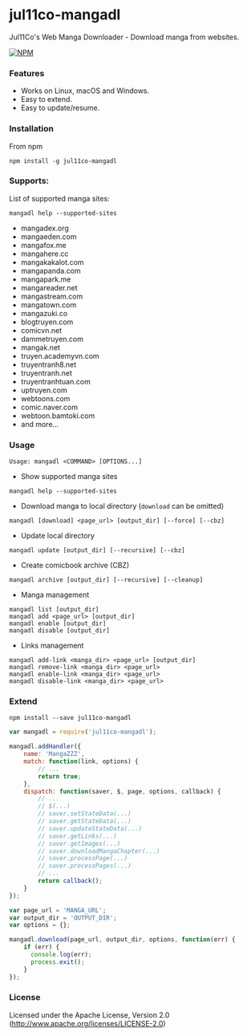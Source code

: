 # jul11co-mangadl
Jul11Co's Web Manga Downloader - Download manga from websites.

[![NPM](https://nodei.co/npm/jul11co-mangadl.png)](https://nodei.co/npm/jul11co-mangadl/)

### Features

* Works on Linux, macOS and Windows. 
* Easy to extend.
* Easy to update/resume.

### Installation

From npm

```
npm install -g jul11co-mangadl
```

### Supports: 

List of supported manga sites:

```
mangadl help --supported-sites
```

- mangadex.org
- mangaeden.com
- mangafox.me
- mangahere.cc
- mangakakalot.com
- mangapanda.com
- mangapark.me
- mangareader.net
- mangastream.com
- mangatown.com
- mangazuki.co
- blogtruyen.com
- comicvn.net
- dammetruyen.com
- mangak.net
- truyen.academyvn.com
- truyentranh8.net
- truyentranh.net
- truyentranhtuan.com
- uptruyen.com
- webtoons.com
- comic.naver.com
- webtoon.bamtoki.com
- and more...

### Usage

```
Usage: mangadl <COMMAND> [OPTIONS...]
```

* Show supported manga sites

```
mangadl help --supported-sites
```

* Download manga to local directory (`download` can be omitted)

```
mangadl [download] <page_url> [output_dir] [--force] [--cbz]
```

* Update local directory

```
mangadl update [output_dir] [--recursive] [--cbz]
```

* Create comicbook archive (CBZ)

```
mangadl archive [output_dir] [--recursive] [--cleanup]
```

* Manga management

```
mangadl list [output_dir]
mangadl add <page_url> [output_dir]
mangadl enable [output_dir]
mangadl disable [output_dir]
```

* Links management

```
mangadl add-link <manga_dir> <page_url> [output_dir]
mangadl remove-link <manga_dir> <page_url>
mangadl enable-link <manga_dir> <page_url>
mangadl disable-link <manga_dir> <page_url>
```

### Extend

```
npm install --save jul11co-mangadl
```

```javascript
var mangadl = require('jul11co-mangadl');

mangadl.addHandler({
	name: 'MangaZZZ',
	match: function(link, options) {
        // ...
        return true;
	},
	dispatch: function(saver, $, page, options, callback) {
		// ...
		// $(...)
		// saver.setStateData(...)
		// saver.getStateData(...)
		// saver.updateStateData(...)
		// saver.getLinks(...)
		// saver.getImages(...)
		// saver.downloadMangaChapter(...)
		// saver.processPage(...)
		// saver.processPages(...)
		// ...
		return callback();
	}
});

var page_url = 'MANGA_URL';
var output_dir = 'OUTPUT_DIR';
var options = {};

mangadl.download(page_url, output_dir, options, function(err) {
    if (err) {
      console.log(err);
      process.exit();
    }
});
```

### License

Licensed under the Apache License, Version 2.0
(<http://www.apache.org/licenses/LICENSE-2.0>)
